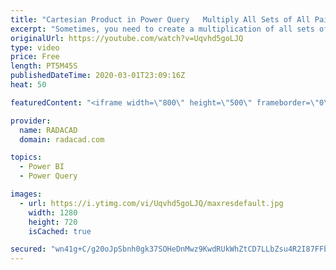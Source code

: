 ```yaml
---
title: "Cartesian Product in Power Query   Multiply All Sets of All Pairs in Power BI"
excerpt: "Sometimes, you need to create a multiplication of all sets of all pairs from two different data tables in Power BI. This action is different from Merge (Join) because there is no matching key columns and no way to relate the two tables together. However, you want to create a multiplication as a flatten"
originalUrl: https://youtube.com/watch?v=Uqvhd5goLJQ
type: video
price: Free
length: PT5M45S
publishedDateTime: 2020-03-01T23:09:16Z
heat: 50

featuredContent: "<iframe width=\"800\" height=\"500\" frameborder=\"0\" src=\"https://www.youtube.com/embed/Uqvhd5goLJQ\" allow=\"accelerometer; autoplay; encrypted-media; gyroscope; picture-in-picture\" allowfullscreen></iframe>"

provider:
  name: RADACAD
  domain: radacad.com

topics:
  - Power BI
  - Power Query

images:
  - url: https://i.ytimg.com/vi/Uqvhd5goLJQ/maxresdefault.jpg
    width: 1280
    height: 720
    isCached: true

secured: "wn41g+C/g20oJpSbnh0gk37SOHeDnMwz9KwdRUkWhZtCD7LLbZsu4R2I87FFbLAJxxEdwYMkVekjn3xqu3lj/RCHj26q2o6xF3ORz+WTJTe3DQu3IGFMclPsTrw0HB1XKoVedKeaBHO4mWcLviHiQxdyq2J8vUeu0DBGpYzeGaslSqO9TXyE9pGBsO9cDeZjw6vk0TiuCuopGawQJOT8pWRTU3QtvZXm6xdv9SnI5ROBIFyYLvme0uP837CgBaCuM5jtrQQeuszkDh4c8NlrTa5DnEam3zVf8I2tcAqWk0WsDt6sHvBCHQZ3/23bKYAOOYVbj1nbYj8CKlgW8urqRJBdy5ZPF5xloKPWNs0zrNQrAqZOR9DoeGnz0DQh/evlRgWwFv6/f4qUyh1RCnspAYd3EJobhtaDN+mP/Swz5k0=;FmWGd2k/kKLc9UqDrUjQew=="
---
```


